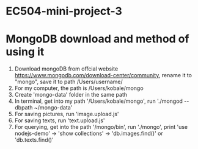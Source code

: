 # EC504-mini-project-3
# MongoDB download and method of using it
1. Download mongoDB from offcial website https://www.mongodb.com/download-center/community, rename it to "mongo", save it to path /Users/username/
2. For my computer, the path is /Users/kobale/mongo
3. Create 'mongo-data' folder in the same path
4. In terminal, get into my path '/Users/kobale/mongo', run './mongod --dbpath ~/mongo-data'
5. For saving pictures, run 'image.upload.js'
6. For saving texts, run 'text.upload.js' 
7. For querying, get into the path '/mongo/bin', run './mongo', print 'use nodejs-demo' -> 'show collections' -> 'db.images.find()' or 'db.texts.find()'
